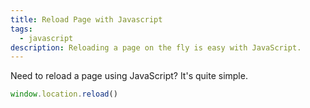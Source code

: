 ```yaml
---
title: Reload Page with Javascript
tags:
  - javascript
description: Reloading a page on the fly is easy with JavaScript.
---
```


Need to reload a page using JavaScript? It's quite simple.

```js
window.location.reload()
```
